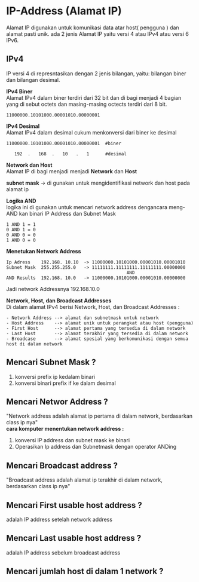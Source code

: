 # IP-Address (Alamat IP)
Alamat IP digunakan untuk komunikasi data atar host( pengguna ) dan alamat pasti unik.  ada 2 jenis Alamat IP yaitu versi 4 atau IPv4
atau versi 6 IPv6.

## IPv4
IP versi 4 di represntasikan dengan 2 jenis bilangan, yaitu: bilangan biner dan bilangan desimal. 

**IPv4 Biner**  
Alamat IPv4 dalam biner terdiri dari 32 bit dan di bagi menjadi 4 bagian yang di sebut octets dan masing-masing octects terdiri dari 8 bit.
```
11000000.10101000.00001010.00000001
```

**IPv4 Desimal**  
Alamat IPv4 dalam desimal cukum menkonversi dari biner ke desimal 
```
11000000.10101000.00001010.00000001  #biner

   192  .   168  .   10   .   1      #desimal
```

**Network dan Host**  
Alamat IP di bagi menjadi menjadi **Network** dan **Host**

**subnet mask** -> di gunakan untuk mengidentifikasi network dan host pada alamat ip

**Logika AND**  
logika ini di gunakan untuk mencari network address dengancara meng-AND kan binari IP Address dan Subnet Mask
```
1 AND 1 = 1
0 AND 1 = 0
0 AND 0 = 0
1 AND 0 = 0
```

**Menetukan Network Address**  
```
Ip Adress    192.168. 10.10  -> 11000000.10101000.00001010.00001010
Subnet Mask  255.255.255.0   -> 11111111.11111111.11111111.00000000
                                             AND       
AND Results  192.168. 10.0   -> 11000000.10101000.00001010.00000000

```
Jadi network Addressnya 192.168.10.0

**Network, Host, dan Broadcast Addresses**  
Di dalam alamat IPv4  berisi Network, Host, dan Broadcast Addresses :  
```
- Network Address --> alamat dan subnetmask untuk network
- Host Address    --> alamat unik untuk perangkat atau host (pengguna)
- First Host      --> alamat pertama yang tersedia di dalam network
- Last Host       --> alamat terakhir yang tersedia di dalam network
- Broadcase       --> alamat spesial yang berkomunikasi dengan semua host di dalam network
```

## Mencari Subnet Mask ?
1. konversi prefix ip kedalam binari
2. konversi binari prefix if ke dalam desimal

## Mencari Networ Address ?
"Network address adalah alamat ip pertama di dalam network, berdasarkan class ip nya"   
**cara komputer menentukan network address :**  
1. konversi IP address dan subnet mask ke binari
2. Operasikan Ip address dan Subnetmask dengan operator ANDing

## Mencari Broadcast address ?
"Broadcast address adalah alamat ip terakhir di dalam network, berdasarkan class ip nya"

## Mencari First usable host address ?
adalah IP address setelah network address

## Mencari Last usable host address ?
adalah IP address sebelum broadcast address

## Mencari jumlah host di dalam 1 network ?
